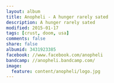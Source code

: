 ```yaml
---
layout: album
title: Anopheli - A hunger rarely sated
description: A hunger rarely sated
modified: 2015-01-17
tags: [crust, doom, usa]
comments: false
share: false
albumid: 3431923385
facebook: //www.facebook.com/anopheli
bandcamp: //anopheli.bandcamp.com/
image:
  feature: content/anopheli/logo.jpg
---
```

